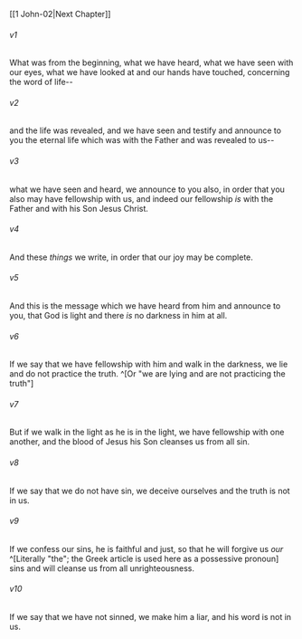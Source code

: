 ﻿---
aliases:
  - 1 John 1
---

[[1 John-02|Next Chapter]]

###### v1
What was from the beginning, what we have heard, what we have seen with our eyes, what we have looked at and our hands have touched, concerning the word of life--

###### v2
and the life was revealed, and we have seen and testify and announce to you the eternal life which was with the Father and was revealed to us--

###### v3
what we have seen and heard, we announce to you also, in order that you also may have fellowship with us, and indeed our fellowship _is_ with the Father and with his Son Jesus Christ.

###### v4
And these _things_ we write, in order that our joy may be complete.

###### v5
And this is the message which we have heard from him and announce to you, that God is light and there _is_ no darkness in him at all.

###### v6
If we say that we have fellowship with him and walk in the darkness, we lie and do not practice the truth. ^[Or "we are lying and are not practicing the truth"]

###### v7
But if we walk in the light as he is in the light, we have fellowship with one another, and the blood of Jesus his Son cleanses us from all sin.

###### v8
If we say that we do not have sin, we deceive ourselves and the truth is not in us.

###### v9
If we confess our sins, he is faithful and just, so that he will forgive us _our_ ^[Literally "the"; the Greek article is used here as a possessive pronoun] sins and will cleanse us from all unrighteousness.

###### v10
If we say that we have not sinned, we make him a liar, and his word is not in us.